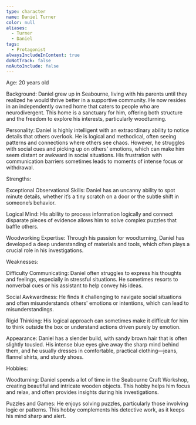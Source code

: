 ```yaml
---
type: character
name: Daniel Turner
color: null
aliases:
  - Turner
  - Daniel
tags:
  - Protagonist
alwaysIncludeInContext: true
doNotTrack: false
noAutoInclude: false
---
```

Age: 20 years old

Background: Daniel grew up in Seabourne, living with his parents until they realized he would thrive better in a supportive community. He now resides in an independently owned home that caters to people who are neurodivergent. This home is a sanctuary for him, offering both structure and the freedom to explore his interests, particularly woodturning.

Personality: Daniel is highly intelligent with an extraordinary ability to notice details that others overlook. He is logical and methodical, often seeing patterns and connections where others see chaos. However, he struggles with social cues and picking up on others' emotions, which can make him seem distant or awkward in social situations. His frustration with communication barriers sometimes leads to moments of intense focus or withdrawal.

Strengths:

Exceptional Observational Skills: Daniel has an uncanny ability to spot minute details, whether it’s a tiny scratch on a door or the subtle shift in someone’s behavior.

Logical Mind: His ability to process information logically and connect disparate pieces of evidence allows him to solve complex puzzles that baffle others.

Woodworking Expertise: Through his passion for woodturning, Daniel has developed a deep understanding of materials and tools, which often plays a crucial role in his investigations.

Weaknesses:

Difficulty Communicating: Daniel often struggles to express his thoughts and feelings, especially in stressful situations. He sometimes resorts to nonverbal cues or his assistant to help convey his ideas.

Social Awkwardness: He finds it challenging to navigate social situations and often misunderstands others' emotions or intentions, which can lead to misunderstandings.

Rigid Thinking: His logical approach can sometimes make it difficult for him to think outside the box or understand actions driven purely by emotion.

Appearance: Daniel has a slender build, with sandy brown hair that is often slightly tousled. His intense blue eyes give away the sharp mind behind them, and he usually dresses in comfortable, practical clothing—jeans, flannel shirts, and sturdy shoes.

Hobbies:

Woodturning: Daniel spends a lot of time in the Seabourne Craft Workshop, creating beautiful and intricate wooden objects. This hobby helps him focus and relax, and often provides insights during his investigations.

Puzzles and Games: He enjoys solving puzzles, particularly those involving logic or patterns. This hobby complements his detective work, as it keeps his mind sharp and alert.